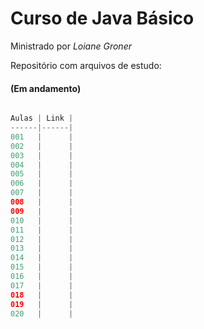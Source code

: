 # Curso de Java Básico 
Ministrado por _Loiane Groner_

Repositório com arquivos de estudo:

#### (Em andamento)


~~~java

Aulas | Link |
------|------|
001   |      |
002   |      |
003   |      |
004   |      |
005   |      |
006   |      |
007   |      |
008   |      |
009   |      |
010   |      |
011   |      |
012   |      |
013   |      |
014   |      |
015   |      |
016   |      |
017   |      |
018   |      |
019   |      |
020   |      |
